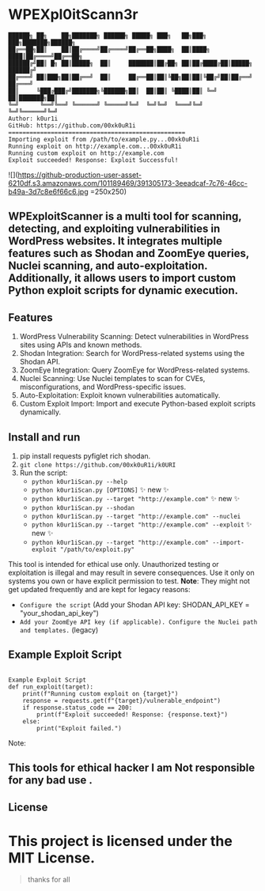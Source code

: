 # WPEXpl0itScann3r

```
██████╗ ██╗    ██╗███████╗ ██████╗ █████╗ ███╗   ██╗███╗   ███╗███████╗██████╗ 
██╔══██╗██║    ██║██╔════╝██╔════╝██╔══██╗████╗  ██║████╗ ████║██╔════╝██╔══██╗
██████╔╝██║ █╗ ██║█████╗  ██║     ███████║██╔██╗ ██║██╔████╔██║█████╗  ██████╔╝
██╔═══╝ ██║███╗██║██╔══╝  ██║     ██╔══██║██║╚██╗██║██║╚██╔╝██║██╔══╝  ██╔═══╝ 
██║     ╚███╔███╔╝███████╗╚██████╗██║  ██║██║ ╚████║██║ ╚═╝ ██║███████╗██║     
╚═╝      ╚══╝╚══╝ ╚══════╝ ╚═════╝╚═╝  ╚═╝╚═╝  ╚═══╝╚═╝     ╚═╝╚══════╝╚═╝     
Author: k0ur1i
GitHub: https://github.com/00xk0uR1i
==================================================
Importing exploit from /path/to/example.py...00xk0uR1i
Running exploit on http://example.com...00xk0uR1i
Running custom exploit on http://example.com
Exploit succeeded! Response: Exploit Successful!

```

![](https://github-production-user-asset-6210df.s3.amazonaws.com/101189469/391305173-3eeadcaf-7c76-46cc-b49a-3d7c8e6f66c6.jpg =250x250)

##  WPExploitScanner is a multi tool for scanning, detecting, and exploiting vulnerabilities in WordPress websites. It integrates multiple features such as Shodan and ZoomEye queries, Nuclei scanning, and auto-exploitation. Additionally, it allows users to import custom Python exploit scripts for dynamic execution.
## Features
1. WordPress Vulnerability Scanning: Detect vulnerabilities in WordPress sites using APIs and known methods.
2. Shodan Integration: Search for WordPress-related systems using the Shodan API.
3. ZoomEye Integration: Query ZoomEye for WordPress-related systems.
4. Nuclei Scanning: Use Nuclei templates to scan for CVEs, misconfigurations, and WordPress-specific issues.
5. Auto-Exploitation: Exploit known vulnerabilities automatically.
6. Custom Exploit Import: Import and execute Python-based exploit scripts dynamically.

## Install and run

1. pip install requests pyfiglet rich shodan. 
2. ```git clone https://github.com/00xk0uR1i/k0URI ```
3. Run the script:
    - `python k0ur1iScan.py --help`
    - `python k0ur1iScan.py [OPTIONS]` ✨ new ✨
    - `python k0ur1iScan.py --target "http://example.com"` ✨ new ✨
    - `python k0ur1iScan.py --shodan`
    - `python k0ur1iScan.py --target "http://example.com" --nuclei`
    - `python k0ur1iScan.py --target "http://example.com" --exploit` ✨ new ✨
    - `python k0ur1iScan.py --target "http://example.com" --import-exploit "/path/to/exploit.py"`

This tool is intended for ethical use only. Unauthorized testing or exploitation is illegal and may result in severe consequences. Use it only on systems you own or have explicit permission to test. **Note**: They might not get updated frequently and are kept for legacy reasons:

- `Configure the script` (Add your Shodan API key:
SHODAN_API_KEY = "your_shodan_api_key")
- `Add your ZoomEye API key (if applicable).
   Configure the Nuclei path and templates.` (legacy)

## Example Exploit Script

```

Example Exploit Script
def run_exploit(target):
    print(f"Running custom exploit on {target}")
    response = requests.get(f"{target}/vulnerable_endpoint")
    if response.status_code == 200:
        print(f"Exploit succeeded! Response: {response.text}")
    else:
        print("Exploit failed.")

```


Note:

## This tools for ethical hacker I am Not responsible for any bad use .

## License
# This project is licensed under the MIT License.

>thanks for all 
